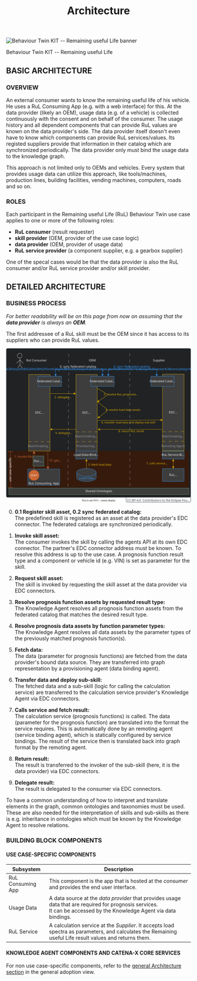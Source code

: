 ﻿---
id: architecture
title: Architecture
description: Behaviour Twin KIT
---

<div style={{display:'block'}}>
  <div style={{display:'inline-block', verticalAlign:'top'}}>

![Behaviour Twin KIT -- Remaining useful Life banner](@site/static/img/kit-icons/behaviour-twin-rul-kit-icon-mini.svg)

  </div>
  <div style={{display:'inline-block', fontSize:17, color:'rgb(255,166,1)', marginLeft:7, verticalAlign:'top', paddingTop:6}}>
Behaviour Twin KIT -- Remaining useful Life
  </div>
</div>

## BASIC ARCHITECTURE

### OVERVIEW

An external consumer wants to know the remaining useful life of his vehicle. He uses a RuL Consuming App (e.g. with a web interface) for this. At the data provider (likely an OEM), usage data (e.g. of a vehicle) is collected continuously with the consent and on behalf of the consumer. The usage history and all dependent components that can provide RuL values are known on the data provider's side. The data provider itself doesn't even have to know which components can provide RuL services/values. Its registed suppliers provide that information in their catalog which are synchronized periodically. The data provider only must bind the usage data to the knowledge graph.

This approach is not limited only to OEMs and vehicles. Every system that provides usage data can utilize this approach, like tools/machines, production lines, building facilities, vending machines, computers, roads and so on.

### ROLES

Each participant in the Remaining useful Life (RuL) Behaviour Twin use case applies to one or more of the following roles:

- **RuL consumer** (result requester)
- **skill provider** (OEM, provider of the use case logic)
- **data provider** (OEM, provider of usage data)
- **RuL service provider** (a component supplier, e.g. a gearbox supplier)

One of the specal cases would be that the data provider is also the RuL consumer and/or RuL service provider and/or skill provider.

## DETAILED ARCHITECTURE

### BUSINESS PROCESS

*For better readability will be on this page from now on assuming that the **data provider** is always an **OEM**.*

The first addressee of a RuL skill must be the OEM since it has access to its suppliers who can provide RuL values.

![business-process](assets/business-process.drawio.svg)

0. **0.1 Register skill asset, 0.2 sync federated catalog:** <br/> The predefined skill is registered as an asset at the data provider's EDC connector. The federated catalogs are synchronized periodically.

1. **Invoke skill asset:** <br/> The consumer invokes the skill by calling the agents API at its own EDC connector. The partner's EDC connector address must be known. To resolve this address is up to the use case. A prognosis function result type and a component or vehicle id (e.g. VIN) is set as parameter for the skill.

2. **Request skill asset:** <br/> The skill is invoked by requesting the skill asset at the data provider via EDC connectors.

3. **Resolve prognosis function assets by requested result type:** <br/> The Knowledge Agent resolves all prognosis function assets from the federated catalog that matches the desired result type.

4. **Resolve prognosis data assets by function parameter types:** <br/> The Knowledge Agent resolves all data assets by the parameter types of the previously matched prognosis function(s).

5. **Fetch data:** <br/> The data (parameter for prognosis functions) are fetched from the data provider's bound data source. They are transferred into graph representation by a provisioning agent (data binding agent).

6. **Transfer data and deploy sub-skill:** <br/> The fetched data and a sub-skill (logic for calling the calculation service) are transferred to the calculation service provider's Knowledge Agent via EDC connectors.

7. **Calls service and fetch result:** <br/> The calculation service (prognosis functions) is called. The data (parameter for the prognosis function) are translated into the format the service requires. This is automatically done by an remoting agent (service binding agent), which is statically configured by service bindings. The result of the service then is translated back into graph format by the remoting agent.

8. **Return result:** <br/> The result is transferred to the invoker of the sub-skill (here, it is the data provider) via EDC connectors.

9. **Delegate result:** <br/> The result is delegated to the consumer via EDC connectors.

To have a common understanding of how to interpret and translate elements in the graph, common ontologies and taxonomies must be used. These are also needed for the interpretation of skills and sub-skills as there is e.g. inheritance in ontologies which must be known by the Knowledge Agent to resolve relations.

### BUILDING BLOCK COMPONENTS

#### USE CASE-SPECIFIC COMPONENTS

|Subsystem|Description|
|---------|-----------|
|RuL Consuming App|This component is the app that is hosted at the *consumer* and provides the end user interface.|
|Usage Data|A data source at the *data provider* that provides usage data that are required for prognosis services. <BR/> It can be accessed by the Knowledge Agent via data bindings.|
|RuL Service|A calculation service at the *Supplier*. It accepts load spectra as parameters, and calculates the Remaining useful Life result values and returns them.|

#### KNOWLEDGE AGENT COMPONENTS AND CATENA-X CORE SERVICES

For non use case-specific components, refer to the [general Architecture section](../../../adoption-view/architecture#building-block-components) in the general adoption view.
